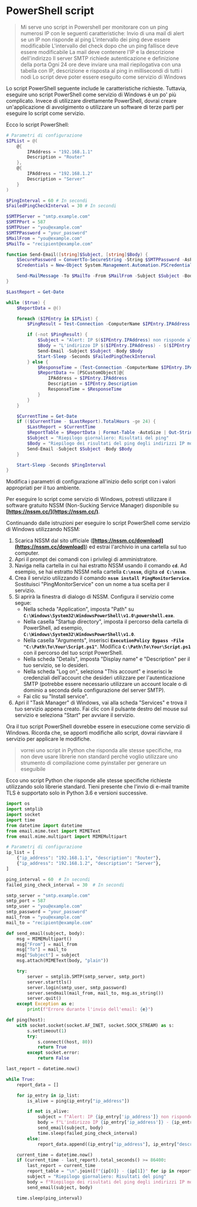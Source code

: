 # PowerShell script

> Mi serve uno script in Powershell per monitorare con un ping numerosi IP con le seguenti caratteristiche:
Invio di una mail di alert se un IP non risponde al ping
L'intervallo dei ping deve essere modificabile
L'intervallo del check dopo che un ping fallisce deve essere modificabile
La mail deve contenere l'IP e la descrizione dell'indirizzo
Il server SMTP richiede autenticazione e definizione della porta
Ogni 24 ore deve inviare una mail riepilogativa con una tabella con IP, descrizione e risposta al ping in millisecondi di tutti i nodi
Lo script deve poter essere eseguito come servizio di Windows
> 

Lo script PowerShell seguente include le caratteristiche richieste. Tuttavia, eseguire uno script PowerShell come servizio di Windows è un po' più complicato. Invece di utilizzare direttamente PowerShell, dovrai creare un'applicazione di avvolgimento o utilizzare un software di terze parti per eseguire lo script come servizio.

Ecco lo script PowerShell:

```powershell
# Parametri di configurazione
$IPList = @(
    @{
        IPAddress = "192.168.1.1"
        Description = "Router"
    },
    @{
        IPAddress = "192.168.1.2"
        Description = "Server"
    }
)

$PingInterval = 60 # In secondi
$FailedPingCheckInterval = 30 # In secondi

$SMTPServer = "smtp.example.com"
$SMTPPort = 587
$SMTPUser = "you@example.com"
$SMTPPassword = "your_password"
$MailFrom = "you@example.com"
$MailTo = "recipient@example.com"

function Send-Email([string]$Subject, [string]$Body) {
    $SecurePassword = ConvertTo-SecureString -String $SMTPPassword -AsPlainText -Force
    $Credentials = New-Object System.Management.Automation.PSCredential -ArgumentList $SMTPUser, $SecurePassword

    Send-MailMessage -To $MailTo -From $MailFrom -Subject $Subject -Body $Body -SmtpServer $SMTPServer -Port $SMTPPort -Credential $Credentials -UseSsl
}

$LastReport = Get-Date

while ($true) {
    $ReportData = @()

    foreach ($IPEntry in $IPList) {
        $PingResult = Test-Connection -ComputerName $IPEntry.IPAddress -Count 1 -Quiet

        if (-not $PingResult) {
            $Subject = "Alert: IP $($IPEntry.IPAddress) non risponde al ping"
            $Body = "L'indirizzo IP $($IPEntry.IPAddress) - $($IPEntry.Description) non risponde al ping."
            Send-Email -Subject $Subject -Body $Body
            Start-Sleep -Seconds $FailedPingCheckInterval
        } else {
            $ResponseTime = (Test-Connection -ComputerName $IPEntry.IPAddress -Count 1).ResponseTime
            $ReportData += [PSCustomObject]@{
                IPAddress = $IPEntry.IPAddress
                Description = $IPEntry.Description
                ResponseTime = $ResponseTime
            }
        }
    }

    $CurrentTime = Get-Date
    if (($CurrentTime - $LastReport).TotalHours -ge 24) {
        $LastReport = $CurrentTime
        $ReportTable = $ReportData | Format-Table -AutoSize | Out-String
        $Subject = "Riepilogo giornaliero: Risultati del ping"
        $Body = "Riepilogo dei risultati del ping degli indirizzi IP monitorati:`r`n`r`n$ReportTable"
        Send-Email -Subject $Subject -Body $Body
    }

    Start-Sleep -Seconds $PingInterval
}
```

Modifica i parametri di configurazione all'inizio dello script con i valori appropriati per il tuo ambiente.

Per eseguire lo script come servizio di Windows, potresti utilizzare il software gratuito NSSM (Non-Sucking Service Manager) disponibile su **[https://nssm.cc/](https://nssm.cc/)**.

Continuando dalle istruzioni per eseguire lo script PowerShell come servizio di Windows utilizzando NSSM:

1. Scarica NSSM dal sito ufficiale (**[https://nssm.cc/download](https://nssm.cc/download)**) ed estrai l'archivio in una cartella sul tuo computer.
2. Apri il prompt dei comandi con i privilegi di amministratore.
3. Naviga nella cartella in cui hai estratto NSSM usando il comando **`cd`**. Ad esempio, se hai estratto NSSM nella cartella **`C:\nssm`**, digita **`cd C:\nssm`**.
4. Crea il servizio utilizzando il comando **`nssm install PingMonitorService`**. Sostituisci "PingMonitorService" con un nome a tua scelta per il servizio.
5. Si aprirà la finestra di dialogo di NSSM. Configura il servizio come segue:
    - Nella scheda "Application", imposta "Path" su **`C:\Windows\System32\WindowsPowerShell\v1.0\powershell.exe`**.
    - Nella casella "Startup directory", imposta il percorso della cartella di PowerShell, ad esempio, **`C:\Windows\System32\WindowsPowerShell\v1.0`**.
    - Nella casella "Arguments", inserisci **`ExecutionPolicy Bypass -File "C:\Path\To\Your\Script.ps1"`**. Modifica **`C:\Path\To\Your\Script.ps1`** con il percorso del tuo script PowerShell.
    - Nella scheda "Details", imposta "Display name" e "Description" per il tuo servizio, se lo desideri.
    - Nella scheda "Log on", seleziona "This account" e inserisci le credenziali dell'account che desideri utilizzare per l'autenticazione SMTP (potrebbe essere necessario utilizzare un account locale o di dominio a seconda della configurazione del server SMTP).
    - Fai clic su "Install service".
6. Apri il "Task Manager" di Windows, vai alla scheda "Services" e trova il tuo servizio appena creato. Fai clic con il pulsante destro del mouse sul servizio e seleziona "Start" per avviare il servizio.

Ora il tuo script PowerShell dovrebbe essere in esecuzione come servizio di Windows. Ricorda che, se apporti modifiche allo script, dovrai riavviare il servizio per applicare le modifiche.

> vorrei uno script in Python che risponda alle stesse specifiche, ma non deve usare librerie non standard perché voglio utilizzare uno strumento di compilazione come pyinstaller per generare un eseguibile
> 

Ecco uno script Python che risponde alle stesse specifiche richieste utilizzando solo librerie standard. Tieni presente che l'invio di e-mail tramite TLS è supportato solo in Python 3.6 e versioni successive.

```python
import os
import smtplib
import socket
import time
from datetime import datetime
from email.mime.text import MIMEText
from email.mime.multipart import MIMEMultipart

# Parametri di configurazione
ip_list = [
    {"ip_address": "192.168.1.1", "description": "Router"},
    {"ip_address": "192.168.1.2", "description": "Server"},
]

ping_interval = 60  # In secondi
failed_ping_check_interval = 30  # In secondi

smtp_server = "smtp.example.com"
smtp_port = 587
smtp_user = "you@example.com"
smtp_password = "your_password"
mail_from = "you@example.com"
mail_to = "recipient@example.com"

def send_email(subject, body):
    msg = MIMEMultipart()
    msg["From"] = mail_from
    msg["To"] = mail_to
    msg["Subject"] = subject
    msg.attach(MIMEText(body, "plain"))

    try:
        server = smtplib.SMTP(smtp_server, smtp_port)
        server.starttls()
        server.login(smtp_user, smtp_password)
        server.sendmail(mail_from, mail_to, msg.as_string())
        server.quit()
    except Exception as e:
        print(f"Errore durante l'invio dell'email: {e}")

def ping(host):
    with socket.socket(socket.AF_INET, socket.SOCK_STREAM) as s:
        s.settimeout(1)
        try:
            s.connect((host, 80))
            return True
        except socket.error:
            return False

last_report = datetime.now()

while True:
    report_data = []

    for ip_entry in ip_list:
        is_alive = ping(ip_entry["ip_address"])

        if not is_alive:
            subject = f"Alert: IP {ip_entry['ip_address']} non risponde al ping"
            body = f"L'indirizzo IP {ip_entry['ip_address']} - {ip_entry['description']} non risponde al ping."
            send_email(subject, body)
            time.sleep(failed_ping_check_interval)
        else:
            report_data.append((ip_entry["ip_address"], ip_entry["description"]))

    current_time = datetime.now()
    if (current_time - last_report).total_seconds() >= 86400:
        last_report = current_time
        report_table = "\n".join([f"{ip[0]} - {ip[1]}" for ip in report_data])
        subject = "Riepilogo giornaliero: Risultati del ping"
        body = f"Riepilogo dei risultati del ping degli indirizzi IP monitorati:\n\n{report_table}"
        send_email(subject, body)

    time.sleep(ping_interval)
```